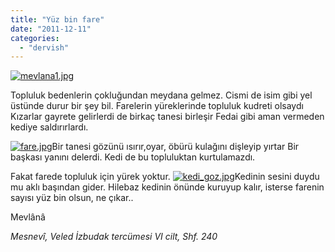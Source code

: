 ```yaml
---
title: "Yüz bin fare"
date: "2011-12-11"
categories: 
  - "dervish"
---
```


[![mevlana1.jpg](/uploads/2011/12/mevlana1.jpg)](/uploads/2011/12/mevlana1.jpg "mevlana1.jpg")

Topluluk bedenlerin çokluğundan meydana gelmez. Cismi de isim gibi yel üstünde durur bir şey bil. Farelerin yüreklerinde topluluk kudreti olsaydı Kızarlar gayrete gelirlerdi de birkaç tanesi birleşir Fedai gibi aman vermeden kediye saldırırlardı.

[![fare.jpg](/uploads/2011/12/fare.jpg)](/uploads/2011/12/fare.jpg "fare.jpg")Bir tanesi gözünü ısırır,oyar, öbürü kulağını dişleyip yırtar Bir başkası yanını delerdi. Kedi de bu topluluktan kurtulamazdı.

Fakat farede topluluk için yürek yoktur. [![kedi_goz.jpg](/uploads/2011/12/kedi_goz.jpg)](/uploads/2011/12/kedi_goz.jpg "kedi_goz.jpg")Kedinin sesini duydu mu aklı başından gider. Hilebaz kedinin önünde kuruyup kalır, isterse farenin sayısı yüz bin olsun, ne çıkar..

Mevlânâ

_Mesnevî, Veled İzbudak tercümesi VI cilt, Shf. 240_
